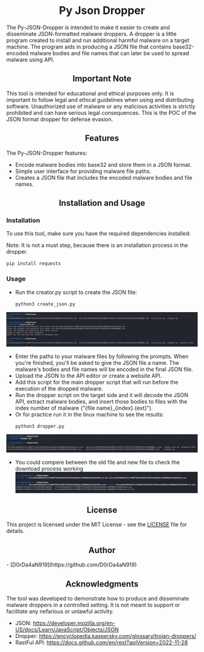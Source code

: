 <h1 align="center">Py Json Dropper</h1>
The Py-JSON-Dropper is intended to make it easier to create and disseminate JSON-formatted malware droppers. A dropper is a little program created to install and run additional harmful malware on a target machine. The program aids in producing a JSON file that contains base32-encoded malware bodies and file names that can later be used to spread malware using API.

<h2 align="center">Important Note</h2>
This tool is intended for educational and ethical purposes only. It is important to follow legal and ethical guidelines when using and distributing software. Unauthorized use of malware or any malicious activities is strictly prohibited and can have serious legal consequences.
This is the POC of the JSON format dropper for defense evasion.

<h2 align="center"">Features</h2>

The Py-JSON-Dropper features:
- Encode malware bodies into base32 and store them in a JSON format.
- Simple user interface for providing malware file paths.
- Creates a JSON file that includes the encoded malware bodies and file names.

<h2 align="center"">Installation and Usage</h2>

<h3>Installation</h3>
To use this tool, make sure you have the required dependencies installed:

Note: It is not a must step, because there is an installation process in the dropper.

  ```shell
  pip install requests
  ```
  
<h3>Usage</h3>

- Run the creator.py script to create the JSON file:
  ```shell
  python3 create_json.py
  ```
![creator process](pics/create_json_process.jpg)
- Enter the paths to your malware files by following the prompts. When you're finished, you'll be asked to give the JSON file a name. The malware's bodies and file names will be encoded in the final JSON file.
- Upload the JSON to the API editor or create a website API.
- Add this script for the main dropper script that will run before the execution of the dropped malware.
- Run the dropper script on the target side and it will decode the JSON API, extract malware bodies, and insert those bodies to files with the index number of malware ("{file name}_{index}.{ext}").
- Or for practice run it in the linux machine to see the results:
  ```shell
  python3 dropper.py
  ```

![creator process](pics/dropper_process.jpg)

- You could compere between the old file and new file to check the download process working
![creator process](pics/compere.jpg)

<h2 align="center"">License</h2>

This project is licensed under the MIT License - see the [LICENSE](LICENSE) file for details.

<h2 align="center">Author</h2>
- [D0rDa4aN919](https://github.com/D0rDa4aN919)

<h2 align="center">Acknowledgments</h2>
The tool was developed to demonstrate how to produce and disseminate malware droppers in a controlled setting. It is not meant to support or facilitate any nefarious or unlawful activity.

- JSON: https://developer.mozilla.org/en-US/docs/Learn/JavaScript/Objects/JSON
- Dropper: https://encyclopedia.kaspersky.com/glossary/trojan-droppers/
- RastFul API: https://docs.github.com/en/rest?apiVersion=2022-11-28
